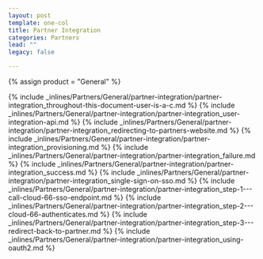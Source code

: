 ```yaml
---
layout: post
template: one-col
title: Partner Integration
categories: Partners
lead: ""
legacy: false

---
```

{% assign product = "General" %}


{% include _inlines/Partners/General/partner-integration/partner-integration_throughout-this-document-user-is-a-c.md %}
{% include _inlines/Partners/General/partner-integration/partner-integration_user-integration-api.md %}
{% include _inlines/Partners/General/partner-integration/partner-integration_redirecting-to-partners-website.md %}
{% include _inlines/Partners/General/partner-integration/partner-integration_provisioning.md %}
{% include _inlines/Partners/General/partner-integration/partner-integration_failure.md %}
{% include _inlines/Partners/General/partner-integration/partner-integration_success.md %}
{% include _inlines/Partners/General/partner-integration/partner-integration_single-sign-on-sso.md %}
{% include _inlines/Partners/General/partner-integration/partner-integration_step-1---call-cloud-66-sso-endpoint.md %}
{% include _inlines/Partners/General/partner-integration/partner-integration_step-2---cloud-66-authenticates.md %}
{% include _inlines/Partners/General/partner-integration/partner-integration_step-3---redirect-back-to-partner.md %}
{% include _inlines/Partners/General/partner-integration/partner-integration_using-oauth2.md %}

